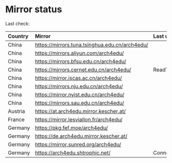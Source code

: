 <script src="./time.js"></script>
# Mirror status
Last check: <script type="text/javascript">localize(1752993409.4355412);</script>

|Country|Mirror|Last update|
|:------|:-----|:----------|
|China|https://mirrors.tuna.tsinghua.edu.cn/arch4edu/|<script type="text/javascript">localize(1752951143);</script>|
|China|https://mirrors.aliyun.com/arch4edu/|<script type="text/javascript">localize(1752951143);</script>|
|China|https://mirrors.bfsu.edu.cn/arch4edu/|<script type="text/javascript">localize(1752951143);</script>|
|China|https://mirrors.cernet.edu.cn/arch4edu/|ReadTimeout|
|China|https://mirror.iscas.ac.cn/arch4edu/|<script type="text/javascript">localize(1752951143);</script>|
|China|https://mirrors.nju.edu.cn/arch4edu/|<script type="text/javascript">localize(1752951143);</script>|
|China|https://mirror.nyist.edu.cn/arch4edu/|<script type="text/javascript">localize(1752951143);</script>|
|China|https://mirrors.sau.edu.cn/arch4edu/|<script type="text/javascript">localize(1752259981);</script>|
|Austria|https://at.arch4edu.mirror.kescher.at/|<script type="text/javascript">localize(1752951143);</script>|
|France|https://mirror.lesviallon.fr/arch4edu/|<script type="text/javascript">localize(1752951143);</script>|
|Germany|https://pkg.fef.moe/arch4edu/|<script type="text/javascript">localize(1752951143);</script>|
|Germany|https://de.arch4edu.mirror.kescher.at/|<script type="text/javascript">localize(1752951143);</script>|
|Germany|https://mirror.sunred.org/arch4edu/|<script type="text/javascript">localize(1752951143);</script>|
|Germany|https://arch4edu.shtrophic.net/|ConnectionError|

<script src="./tablefilter/tablefilter.js"></script>
<script src="./table.js"></script>